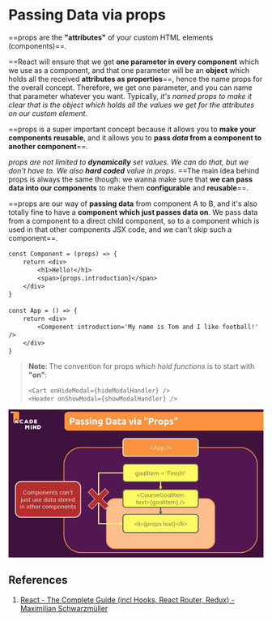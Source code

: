 # Passing Data via props

==props are the **"attributes"** of your custom HTML elements (components)==.

==React will ensure that we get **one parameter in every component** which we use as a component, and that one parameter will be an **object** which holds all the received **attributes as properties**==, hence the name props for the overall concept. Therefore, we get one parameter, and you can name that parameter whatever you want. Typically, _it's named props to make it clear that is the object which holds all the values we get for the attributes on our custom element_.

==props is a super important concept because it allows you to **make your components reusable**, and it allows you to **pass _data_ from a component to another component**==.

_props are not limited to **dynamically** set values. We can do that, but we don't have to. We also **hard coded** value in props_. ==The main idea behind props is always the same though: we wanna make sure that **we can pass data into our components** to make them **configurable** and **reusable**==.

==props are our way of **passing data** from component A to B, and it's also totally fine to have a **component which just passes data on**. We pass data from a component to a direct child component, so to a component which is used in that other components JSX code, and we can't skip such a component==.

```react
const Component = (props) => {
    return <div>
    	<h1>Hello!</h1>
        <span>{props.introduction}</span>
    </div>
}

const App = () => {
    return <div>
    	<Component introduction='My name is Tom and I like football!' />
    </div>
}
```

> **Note**: The convention for props _which hold functions_ is to start with **"on"**:
>
> ```react
> <Cart onHideModal={hideModalHandler} />
> <Header onShowModal={showModalHandler} />
> ```

![037_passing_data_via_props](..\img\037_passing_data_via_props.jpg)

## References

1. [React - The Complete Guide (incl Hooks, React Router, Redux) - Maximilian Schwarzmüller](https://www.udemy.com/course/react-the-complete-guide-incl-redux/)
